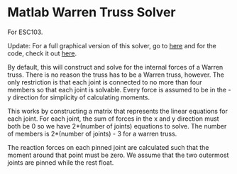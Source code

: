 # Matlab Warren Truss Solver
For ESC103.

Update: For a full graphical version of this solver, go to [here](http://truss.engscitools.ca) and for the code, check it out [here](https://github.com/EngSci-Tools/Truss-Solver).

By default, this will construct and solve for the internal forces of a Warren truss.
There is no reason the truss has to be a Warren truss, however. The only restriction is that each joint is connected to no more than four members so that each joint is solvable. Every force is assumed to be in the -y direction for simplicity of calculating moments.

This works by constructing a matrix that represents the linear equations for each joint. For each joint, the sum of forces in the x and y direction must both be 0 so we have 2*(number of joints) equations to solve. The number of members is 2*(number of joints) - 3 for a warren truss.

The reaction forces on each pinned joint are calculated such that the moment around that point must be zero. We assume that the two outermost joints are pinned while the rest float.
